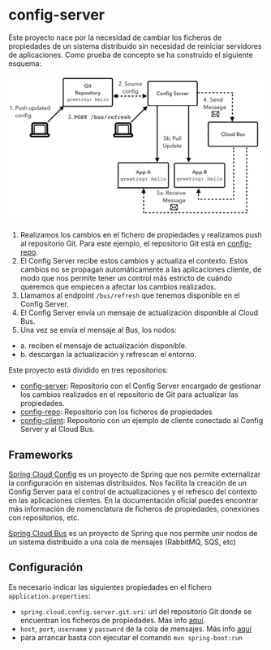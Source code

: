 # config-server

Este proyecto nace por la necesidad de cambiar los ficheros de propiedades de un sistema distribuido sin necesidad de reiniciar servidores de aplicaciones. Como prueba de concepto se ha construido el siguiente esquema:

![PoC Config Server](https://github.com/beeva-manuelduran/config-server/blob/master/docs/images/magicboxteam_config-server.png?raw=true)

1. Realizamos los cambios en el fichero de propiedades y realizamos push al repositorio Git. Para este ejemplo, el repositorio Git está en [config-repo](https://github.com/beeva-manuelduran/config-repo).
2. El Config Server recibe estos cambios y actualiza el contexto. Estos cambios no se propagan automáticamente a las aplicaciones cliente, de modo que nos permite tener un control más estricto de cuándo queremos que empiecen a afectar los cambios realizados.
3. Llamamos al endpoint `/bus/refresh` que tenemos disponible en el Config Server.
4. El Config Server envía un mensaje de actualización disponible al Cloud Bus.
5. Una vez se envía el mensaje al Bus, los nodos:
  - a. reciben el mensaje de actualización disponible.
  - b. descargan la actualización y refrescan el entorno.


Este proyecto está dividido en tres repositorios:
* [config-server](https://github.com/beeva-manuelduran/config-server): Repositorio con el Config Server encargado de gestionar los cambios realizados en el repositorio de Git para actualizar las propiedades.
* [config-repo](https://github.com/beeva-manuelduran/config-repo): Repositorio con los ficheros de propiedades
* [config-client](https://github.com/beeva-manuelduran/config-client): Repositorio con un ejemplo de cliente conectado al Config Server y al Cloud Bus.


## Frameworks

[Spring Cloud Config](http://cloud.spring.io/spring-cloud-config/) es un proyecto de Spring que nos permite externalizar la configuración en sistemas distribuidos. Nos facilita la creación de un Config Server para el control de actualizaciones y el refresco del contexto en las aplicaciones clientes. En la documentación oficial puedes encontrar más información de nomenclatura de ficheros de propiedades, conexiones con repositorios, etc.

[Spring Cloud Bus](http://projects.spring.io/spring-cloud/spring-cloud.html#_spring_cloud_bus) es un proyecto de Spring que nos permite unir nodos de un sistema distribuido a una cola de mensajes (RabbitMQ, SQS, etc)


## Configuración

Es necesario indicar las siguientes propiedades en el fichero `application.properties`:
- `spring.cloud.config.server.git.uri`: url del repositorio Git donde se encuentran los ficheros de propiedades. Más info [aquí](http://cloud.spring.io/spring-cloud-config/spring-cloud-config.html#_git_backend).
- `host`, `port`, `username` y `password` de la cola de mensajes. Más info [aquí](http://projects.spring.io/spring-cloud/spring-cloud.html#_spring_cloud_bus)
- para arrancar basta con ejecutar el comando `mvn spring-boot:run`

